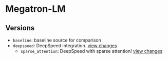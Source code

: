 # Megatron-LM

## Versions

* `baseline`: baseline source for comparison
* `deepspeed`: DeepSpeed integration. [view changes](https://github.com/jeffra/DSE/pull/1/files)
    * `sparse_attention`: DeepSpeed with sparse attention! [view changes](https://github.com/jeffra/DSE/pull/2/files)
